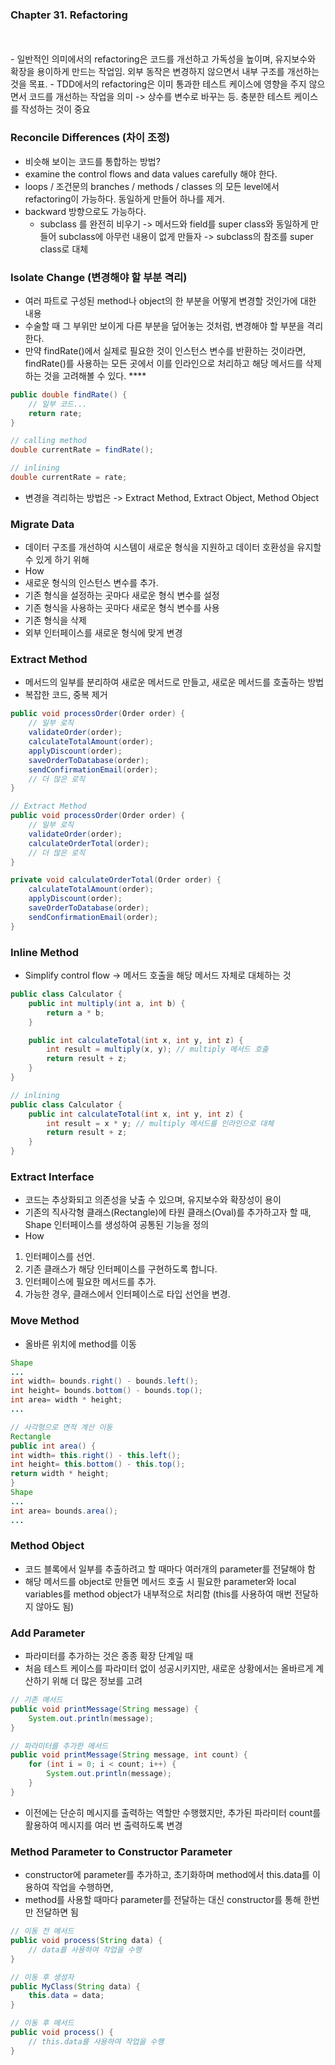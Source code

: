 ### Chapter 31. Refactoring

<br>


<br>
- 일반적인 의미에서의 refactoring은 코드를 개선하고 가독성을 높이며, 유지보수와 확장을 용이하게 만드는 작업임. 외부 동작은 변경하지 않으면서 내부 구조를 개선하는 것을 목표.
- TDD에서의 refactoring은 이미 통과한 테스트 케이스에 영향을 주지 않으면서 코드를 개선하는 작업을 의미 -> 상수를 변수로 바꾸는 등. 충분한 테스트 케이스를 작성하는 것이 중요


### Reconcile Differences (차이 조정)
- 비슷해 보이는 코드를 통합하는 방법?
- examine the control flows and data values carefully 해야 한다.
- loops / 조건문의 branches / methods / classes 의 모든 level에서 refactoring이 가능하다. 동일하게 만들어 하나를 제거.
- backward 방향으로도 가능하다. 
  - subclass 를 완전히 비우기 -> 메서드와 field를 super class와 동일하게 만들어 subclass에 아무런 내용이 없게 만들자 -> subclass의 참조를 super class로 대체
  
### Isolate Change (변경해야 할 부분 격리)
- 여러 파트로 구성된 method나 object의 한 부분을 어떻게 변경할 것인가에 대한 내용
- 수술할 때 그 부위만 보이게 다른 부분을 덮어놓는 것처럼, 변경해야 할 부분을 격리한다.
- 만약 findRate()에서 실제로 필요한 것이 인스턴스 변수를 반환하는 것이라면, findRate()를 사용하는 모든 곳에서 이를 인라인으로 처리하고 해당 메서드를 삭제하는 것을 고려해볼 수 있다. ****

  
```java
public double findRate() {
    // 일부 코드...
    return rate;
}

// calling method
double currentRate = findRate();

// inlining
double currentRate = rate;
```

- 변경을 격리하는 방법은 -> Extract Method, Extract Object, Method Object


### Migrate Data
- 데이터 구조를 개선하여 시스템이 새로운 형식을 지원하고 데이터 호환성을 유지할 수 있게 하기 위해
- How
 - 새로운 형식의 인스턴스 변수를 추가.
 - 기존 형식을 설정하는 곳마다 새로운 형식 변수를 설정
 - 기존 형식을 사용하는 곳마다 새로운 형식 변수를 사용
 - 기존 형식을 삭제
 - 외부 인터페이스를 새로운 형식에 맞게 변경
  

### Extract Method
- 메서드의 일부를 분리하여 새로운 메서드로 만들고, 새로운 메서드를 호출하는 방법
- 복잡한 코드, 중복 제거

```java
public void processOrder(Order order) {
    // 일부 로직
    validateOrder(order);
    calculateTotalAmount(order);
    applyDiscount(order);
    saveOrderToDatabase(order);
    sendConfirmationEmail(order);
    // 더 많은 로직
}

// Extract Method
public void processOrder(Order order) {
    // 일부 로직
    validateOrder(order);
    calculateOrderTotal(order);
    // 더 많은 로직
}

private void calculateOrderTotal(Order order) {
    calculateTotalAmount(order);
    applyDiscount(order);
    saveOrderToDatabase(order);
    sendConfirmationEmail(order);
}
```

### Inline Method
- Simplify control flow -> 메서드 호출을 해당 메서드 자체로 대체하는 것
  
```java
public class Calculator {
    public int multiply(int a, int b) {
        return a * b;
    }

    public int calculateTotal(int x, int y, int z) {
        int result = multiply(x, y); // multiply 메서드 호출
        return result + z;
    }
}

// inlining
public class Calculator {
    public int calculateTotal(int x, int y, int z) {
        int result = x * y; // multiply 메서드를 인라인으로 대체
        return result + z;
    }
}
```

### Extract Interface
- 코드는 추상화되고 의존성을 낮출 수 있으며, 유지보수와 확장성이 용이
- 기존의 직사각형 클래스(Rectangle)에 타원 클래스(Oval)를 추가하고자 할 때, Shape 인터페이스를 생성하여 공통된 기능을 정의
- How
1. 인터페이스를 선언.
2. 기존 클래스가 해당 인터페이스를 구현하도록 합니다.
3. 인터페이스에 필요한 메서드를 추가. 
4. 가능한 경우, 클래스에서 인터페이스로 타입 선언을 변경.

### Move Method
- 올바른 위치에 method를 이동

```java
Shape
...
int width= bounds.right() - bounds.left();
int height= bounds.bottom() - bounds.top();
int area= width * height;
...

// 사각형으로 면적 계산 이동
Rectangle
public int area() {
int width= this.right() - this.left();
int height= this.bottom() - this.top();
return width * height;
}
Shape
...
int area= bounds.area();
...
```

### Method Object
- 코드 블록에서 일부를 추출하려고 할 때마다 여러개의 parameter를 전달해야 함
- 해당 메서드를 object로 만들면 메서드 호출 시 필요한 parameter와 local variables를 method object가 내부적으로 처리함 (this를 사용하여 매번 전달하지 않아도 됨)
  


### Add Parameter
- 파라미터를 추가하는 것은 종종 확장 단계일 때
- 처음 테스트 케이스를 파라미터 없이 성공시키지만, 새로운 상황에서는 올바르게 계산하기 위해 더 많은 정보를 고려
  
```java
// 기존 메서드
public void printMessage(String message) {
    System.out.println(message);
}

// 파라미터를 추가한 메서드
public void printMessage(String message, int count) {
    for (int i = 0; i < count; i++) {
        System.out.println(message);
    }
}
```
- 이전에는 단순히 메시지를 출력하는 역할만 수행했지만, 추가된 파라미터 count를 활용하여 메시지를 여러 번 출력하도록 변경

### Method Parameter to Constructor Parameter
- constructor에 parameter를 추가하고, 초기화하며 method에서 this.data를 이용하여 작업을 수행하면,
- method를 사용할 때마다 parameter를 전달하는 대신 constructor를 통해 한번만 전달하면 됨

```java
// 이동 전 메서드
public void process(String data) {
    // data를 사용하여 작업을 수행
}

// 이동 후 생성자
public MyClass(String data) {
    this.data = data;
}

// 이동 후 메서드
public void process() {
    // this.data를 사용하여 작업을 수행
}
```